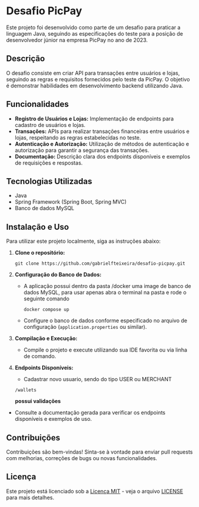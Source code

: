 # Desafio PicPay

Este projeto foi desenvolvido como parte de um desafio para praticar a linguagem Java, seguindo as especificações do teste para a posição de desenvolvedor júnior na empresa PicPay no ano de 2023.

## Descrição

O desafio consiste em criar API para transações entre usuários e lojas, seguindo as regras e requisitos fornecidos pelo teste da PicPay. O objetivo é demonstrar habilidades em desenvolvimento backend utilizando Java.

## Funcionalidades

- **Registro de Usuários e Lojas:** Implementação de endpoints para cadastro de usuários e lojas.
- **Transações:** APIs para realizar transações financeiras entre usuários e lojas, respeitando as regras estabelecidas no teste.
- **Autenticação e Autorização:** Utilização de métodos de autenticação e autorização para garantir a segurança das transações.
- **Documentação:** Descrição clara dos endpoints disponíveis e exemplos de requisições e respostas.

## Tecnologias Utilizadas

- Java
- Spring Framework (Spring Boot, Spring MVC)
- Banco de dados  MySQL

## Instalação e Uso

Para utilizar este projeto localmente, siga as instruções abaixo:

1. **Clone o repositório:**
   ```
   git clone https://github.com/gabrielfteixeira/desafio-picpay.git
   ```
   
2. **Configuração do Banco de Dados:**
   - A aplicação possui dentro da pasta /docker uma image de banco de dados MySQL, para usar apenas abra o terminal na pasta e rode o seguinte comando
     ```
     docker compose up 
     ``` 
   - Configure o banco de dados conforme especificado no arquivo de configuração (`application.properties` ou similar).
     

3. **Compilação e Execução:**
   - Compile o projeto e execute utilizando sua IDE favorita ou via linha de comando.

4. **Endpoints Disponíveis:**
   - Cadastrar novo usuario, sendo do tipo USER ou MERCHANT
   ```
   /wallets
   ```
   **possui validações**
   
  - Consulte a documentação gerada para verificar os endpoints disponíveis e exemplos de uso.

## Contribuições

Contribuições são bem-vindas! Sinta-se à vontade para enviar pull requests com melhorias, correções de bugs ou novas funcionalidades.

## Licença

Este projeto está licenciado sob a [Licença MIT](https://opensource.org/licenses/MIT) - veja o arquivo [LICENSE](LICENSE) para mais detalhes.
